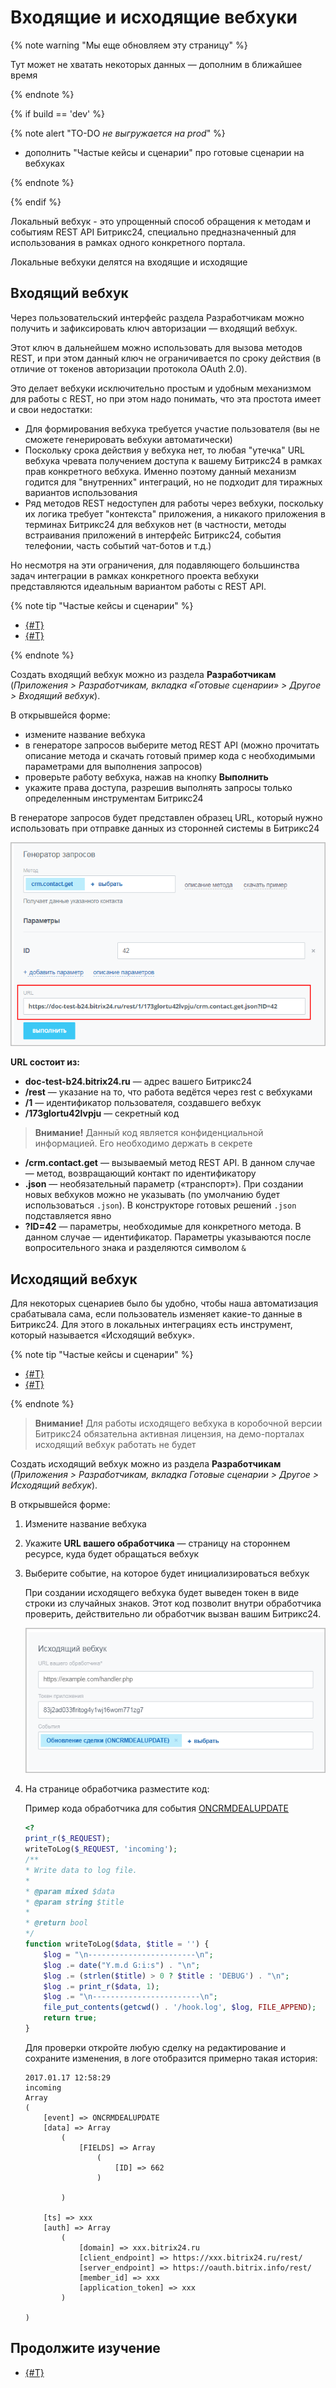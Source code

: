 # Входящие и исходящие вебхуки

{% note warning "Мы еще обновляем эту страницу" %}

Тут может не хватать некоторых данных — дополним в ближайшее время

{% endnote %}

{% if build == 'dev' %}

{% note alert "TO-DO _не выгружается на prod_" %}

- дополнить "Частые кейсы и сценарии" про готовые сценарии на вебхуках

{% endnote %}

{% endif %}

Локальный вебхук - это упрощенный способ обращения к методам и событиям REST API Битрикс24, специально предназначенный для использования в рамках одного конкретного портала.

Локальные вебхуки делятся на входящие и исходящие

## Входящий вебхук

Через пользовательский интерфейс раздела Разработчикам можно получить и зафиксировать ключ авторизации — входящий вебхук.

Этот ключ в дальнейшем можно использовать для вызова методов REST, и при этом данный ключ не ограничивается по сроку действия (в отличие от токенов авторизации протокола OAuth 2.0).

Это делает вебхуки исключительно простым и удобным механизмом для работы с REST, но при этом надо понимать, что эта простота имеет и свои недостатки:

- Для формирования вебхука требуется участие пользователя (вы не сможете генерировать вебхуки автоматически)
- Поскольку срока действия у вебхука нет, то любая "утечка" URL вебхука чревата получением доступа к вашему Битрикс24 в рамках прав конкретного вебхука. Именно поэтому данный механизм годится для "внутренних" интеграций, но не подходит для тиражных вариантов использования
- Ряд методов REST недоступен для работы через вебхуки, поскольку их логика требует "контекста" приложения, а никакого приложения в терминах Битрикс24 для вебхуков нет (в частности, методы встраивания приложений в интерфейс Битрикс24, события телефонии, часть событий чат-ботов и т.д.)

Но несмотря на эти ограничения, для подавляющего большинства задач интеграции в рамках конкретного проекта вебхуки представляются идеальным вариантом работы с REST API.

{% note tip "Частые кейсы и сценарии" %}

- [{#T}](../tutorials/crm/index.md)
- [{#T}](../tutorials/ai/add-joke-prompt.md)

{% endnote %}

Создать входящий вебхук можно из раздела **Разработчикам** (*Приложения > Разработчикам, вкладка «Готовые сценарии» > Другое > Входящий вебхук*).

В открывшейся форме:

- измените название вебхука
- в генераторе запросов выберите метод REST API (можно прочитать описание метода и скачать готовый пример кода с необходимыми параметрами для выполнения запросов)
- проверьте работу вебхука, нажав на кнопку **Выполнить**
- укажите права доступа, разрешив выполнять запросы только определенным инструментам Битрикс24

В генераторе запросов будет представлен образец URL, который нужно использовать при отправке данных из сторонней системы в Битрикс24

![URL образец](./_images/dev_url.png)

**URL состоит из:**

- **doc-test-b24.bitrix24.ru** — адрес вашего Битрикс24
- **/rest** — указание на то, что работа ведётся через rest с вебхуками
- **/1** — идентификатор пользователя, создавшего вебхук
- **/173glortu42lvpju** — секретный код

> **Внимание!** Данный код является конфиденциальной информацией. Его необходимо держать в секрете

- **/crm.contact.get** — вызываемый метод REST API. В данном случае — метод, возвращающий контакт по идентификатору
- **.json** — необязательный параметр («транспорт»). При создании новых вебхуков можно не указывать (по умолчанию будет использоваться `.json`). В конструкторе готовых решений `.json` подставляется явно
- **?ID=42** — параметры, необходимые для конкретного метода. В данном случае — идентификатор. Параметры указываются после вопросительного знака и разделяются символом `&`

## Исходящий вебхук

Для некоторых сценариев было бы удобно, чтобы наша автоматизация срабатывала сама, если пользователь изменяет какие-то данные в Битрикс24. Для этого в локальных интеграциях есть инструмент, который называется «Исходящий вебхук».

{% note tip "Частые кейсы и сценарии" %}

- [{#T}](../tutorials/crm/index.md)
- [{#T}](../tutorials/ai/add-joke-prompt.md)

{% endnote %}

> **Внимание!** Для работы исходящего вебхука в коробочной версии Битрикс24 обязательна активная лицензия, на демо-порталах исходящий вебхук работать не будет

Создать исходящий вебхук можно из раздела **Разработчикам** (*Приложения > Разработчикам, вкладка Готовые сценарии > Другое > Исходящий вебхук*).

В открывшейся форме:

1. Измените название вебхука
2. Укажите **URL вашего обработчика** — страницу на стороннем ресурсе, куда будет обращаться вебхук
3. Выберите событие, на которое будет инициализироваться вебхук

    При создании исходящего вебхука будет выведен токен в виде строки из случайных знаков. Этот код позволит внутри обработчика проверить, действительно ли обработчик вызван вашим Битрикс24.

    ![Исходящий вебхук](./_images/webhook_add.png)

4. На странице обработчика разместите код:

    Пример кода обработчика для события [ONCRMDEALUPDATE](../api-reference/crm/deals/events/on-crm-deal-update.md)

    ```php
    <?
    print_r($_REQUEST);
    writeToLog($_REQUEST, 'incoming');
    /**
    * Write data to log file.
    *
    * @param mixed $data
    * @param string $title
    *
    * @return bool
    */
    function writeToLog($data, $title = '') {
        $log = "\n------------------------\n";
        $log .= date("Y.m.d G:i:s") . "\n";
        $log .= (strlen($title) > 0 ? $title : 'DEBUG') . "\n";
        $log .= print_r($data, 1);
        $log .= "\n------------------------\n";
        file_put_contents(getcwd() . '/hook.log', $log, FILE_APPEND);
        return true;
    }
    ```

    Для проверки откройте любую сделку на редактирование и сохраните изменения, в логе отобразится примерно такая история: 

    ```plaintext
    2017.01.17 12:58:29
    incoming
    Array
    (
        [event] => ONCRMDEALUPDATE
        [data] => Array
            (
                [FIELDS] => Array
                    (
                        [ID] => 662
                    )

            )

        [ts] => ххх
        [auth] => Array
            (
                [domain] => ххх.bitrix24.ru
                [client_endpoint] => https://ххх.bitrix24.ru/rest/
                [server_endpoint] => https://oauth.bitrix.info/rest/
                [member_id] => ххх
                [application_token] => ххх
            )

    )
    ```

## Продолжите изучение

- [{#T}](local-apps.md)